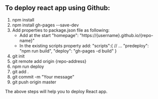 ## To deploy react app using Github:

1. npm install
2. npm install gh-pages --save-dev
3. Add properties to package.json file as following:
    - Add at the start "homepage": "https://{username}.github.io/{repo-name}"
    - In the existing scripts property add:
    "scripts":{
           // ...
          "predeploy": "npm run build",
          "deploy": "gh-pages -d build"
          }
4. git init
5. git remote add origin {repo-address}
6. npm run deploy
7. git add .
8. git commit -m "Your message"
9. git push origin master

The above steps will help you to deploy React app.

